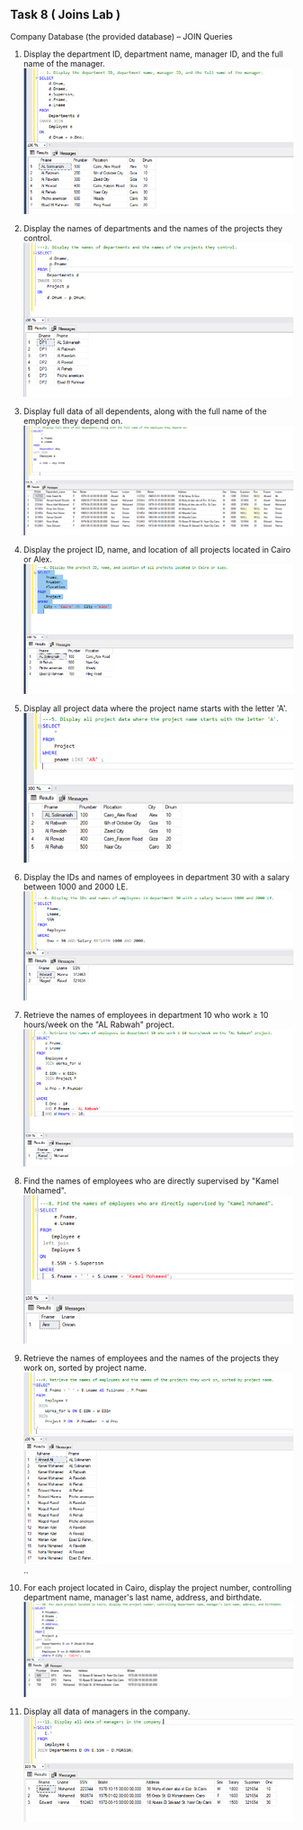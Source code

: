 ﻿## Task 8 ( Joins Lab ) 
Company Database (the provided database) – JOIN Queries 

1. Display the department ID, department name, manager ID, and the full name of the manager.
![](image/a.PNG)

2. Display the names of departments and the names of the projects they control. 
![](image/s.PNG)

3. Display full data of all dependents, along with the full name of the employee they depend on.
![](image/d.PNG)

4. Display the project ID, name, and location of all projects located in Cairo or Alex. 
![](image/f.PNG)

5. Display all project data where the project name starts with the letter 'A'. 
![](image/g.PNG)

6. Display the IDs and names of employees in department 30 with a salary between 1000 and 2000 LE. 
![](image/h.PNG)

7. Retrieve the names of employees in department 10 who work ≥ 10 hours/week on the "AL Rabwah" project.
![](image/j.PNG) 

8. Find the names of employees who are directly supervised by "Kamel Mohamed". 
![](image/k.PNG)

9. Retrieve the names of employees and the names of the projects they work on, sorted by project name.
![](image/l.PNG)..

10. For each project located in Cairo, display the project number, controlling department name, manager's last name, 
address, and birthdate.
![](image/q.PNG)
	
	
11. Display all data of managers in the company.
![](image/w.PNG)




